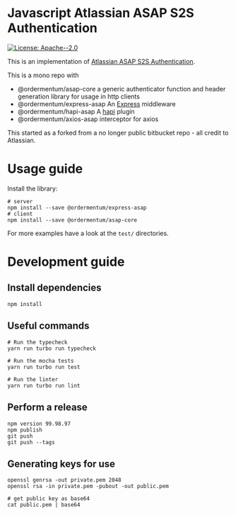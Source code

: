 # Javascript Atlassian ASAP S2S Authentication

<p>
  <a href="#" target="_blank">
    <img alt="License: Apache--2.0" src="https://img.shields.io/badge/License-Apache--2.0-yellow.svg" />
  </a>
</p>

This is an implementation of [Atlassian ASAP S2S Authentication](https://s2sauth.bitbucket.io/).

This is a mono repo with

- @ordermentum/asap-core a generic authenticator function and header generation library for usage in http clients
- @ordermentum/express-asap An [Express](https://expressjs.com/) middleware
- @ordermentum/hapi-asap A [hapi](https://hapi.dev/) plugin
- @ordermentum/axios-asap interceptor for axios

This started as a forked from a no longer public bitbucket repo - all credit to Atlassian.

# Usage guide

Install the library:

```
# server
npm install --save @ordermentum/express-asap
# client
npm install --save @ordermentum/asap-core
```

For more examples have a look at the `test/` directories.

# Development guide

## Install dependencies

```
npm install
```

## Useful commands

```
# Run the typecheck
yarn run turbo run typecheck

# Run the mocha tests
yarn run turbo run test

# Run the linter
yarn run turbo run lint
```

## Perform a release

```
npm version 99.98.97
npm publish
git push
git push --tags
```

## Generating keys for use

```
openssl genrsa -out private.pem 2048
openssl rsa -in private.pem -pubout -out public.pem

# get public key as base64
cat public.pem | base64
```
